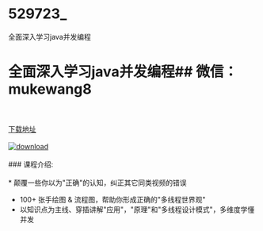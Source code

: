 # 529723_
全面深入学习java并发编程
# 全面深入学习java并发编程## 微信：mukewang8
<br/></br>[下载地址](http://www.36tz.cn/article/529723 "下载地址")
<br/></br>[![download](http://36tz.cn/muke_img/2020_01_2-4.png "下载地址")](http://www.36tz.cn/article/529723 "下载地址")
<br/></br>### 课程介绍:<br/></br>* 颠覆一些你以为"正确"的认知，纠正其它同类视频的错误
* 100+ 张手绘图 & 流程图，帮助你形成正确的"多线程世界观"
* 以知识点为主线、穿插讲解"应用"，"原理"和"多线程设计模式"，多维度学懂并发


 
